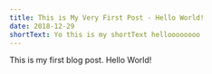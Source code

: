 ```yaml
---
title: This is My Very First Post - Hello World!
date: 2018-12-29
shortText: Yo this is my shortText helloooooooo
---
```


This is my first blog post. Hello World!
